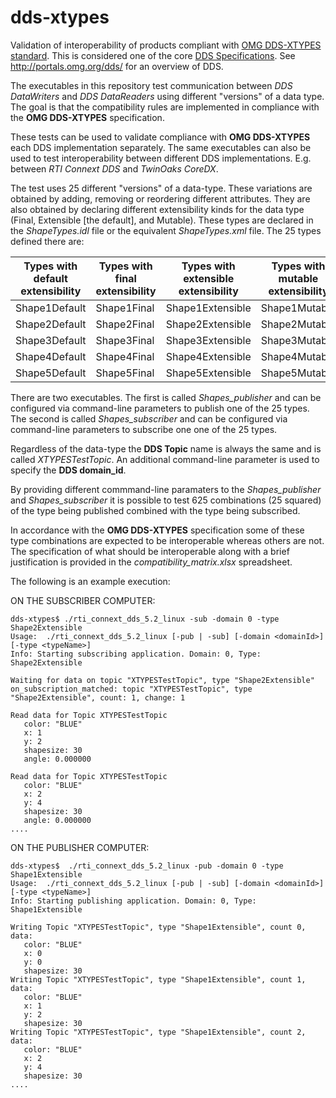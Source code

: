# dds-xtypes
Validation of interoperability  of products compliant with [OMG DDS-XTYPES standard](http://www.omg.org/spec/DDS-XTypes/). This is considered one of the core [DDS Specifications](http://portals.omg.org/dds/omg-dds-standard/). See http://portals.omg.org/dds/ for an overview of DDS.

The executables in this repository test communication between *DDS DataWriters* and *DDS DataReaders* using different "versions" of a data type.  The goal is that the compatibility rules are implemented in compliance with the **OMG DDS-XTYPES** specification.

These tests can be used to validate compliance with **OMG DDS-XTYPES** each DDS implementation separately. The same executables can also be used to test interoperability between different DDS implementations. E.g. between *RTI Connext DDS* and *TwinOaks CoreDX*.

The test uses 25 different "versions" of a data-type. These variations are obtained by adding, removing or reordering different attributes. They are also obtained by declaring different extensibility kinds for the data type (Final, Extensible [the default], and Mutable). These types are declared in the *ShapeTypes.idl* file or the equivalent *ShapeTypes.xml* file. The 25 types defined there are:

Types with default extensibility  | Types with final extensibility  | Types with extensible extensibility  | Types with mutable extensibility  | Types with mutable extensibiity specifying explicit ID 
------------- | ----------- | ---------------- | ------------- | ------------------------ 
Shape1Default | Shape1Final | Shape1Extensible | Shape1Mutable | Shape1MutableExplicitID
Shape2Default | Shape2Final | Shape2Extensible | Shape2Mutable | Shape2MutableExplicitID 
Shape3Default | Shape3Final | Shape3Extensible | Shape3Mutable | Shape3MutableExplicitID
Shape4Default | Shape4Final | Shape4Extensible | Shape4Mutable | Shape4MutableExplicitID
Shape5Default | Shape5Final | Shape5Extensible | Shape5Mutable | Shape5MutableExplicitID

There are two executables. The first is called *Shapes_publisher* and can be configured via command-line parameters to publish  one of the 25 types. The second is called *Shapes_subscriber* and can be configured via command-line parameters to subscribe one one of the 25 types.

Regardless of the data-type the **DDS Topic** name is always the same and is called *XTYPESTestTopic*. An additional command-line parameter is used to specify the **DDS domain_id**.

By providing different commmand-line paramaters to the *Shapes_publisher* and *Shapes_subscriber* it is possible to test 625 combinations (25 squared) of the type being published combined with the type being subscribed.

In accordance with the **OMG DDS-XTYPES** specification some of these type combinations are expected to be interoperable whereas others are not. The specification of what should be interoperable along with a brief justification is provided in the *compatibility_matrix.xlsx* spreadsheet.

The following is an example execution:

ON THE SUBSCRIBER COMPUTER:
```
dds-xtypes$ ./rti_connext_dds_5.2_linux -sub -domain 0 -type Shape2Extensible 
Usage:  ./rti_connext_dds_5.2_linux [-pub | -sub] [-domain <domainId>] [-type <typeName>]
Info: Starting subscribing application. Domain: 0, Type: Shape2Extensible

Waiting for data on topic "XTYPESTestTopic", type "Shape2Extensible"
on_subscription_matched: topic "XTYPESTestTopic", type "Shape2Extensible", count: 1, change: 1

Read data for Topic XTYPESTestTopic
   color: "BLUE"
   x: 1
   y: 2
   shapesize: 30
   angle: 0.000000

Read data for Topic XTYPESTestTopic
   color: "BLUE"
   x: 2
   y: 4
   shapesize: 30
   angle: 0.000000
....
```
ON THE PUBLISHER COMPUTER:
```
dds-xtypes$  ./rti_connext_dds_5.2_linux -pub -domain 0 -type Shape1Extensible
Usage:  ./rti_connext_dds_5.2_linux [-pub | -sub] [-domain <domainId>] [-type <typeName>]
Info: Starting publishing application. Domain: 0, Type: Shape1Extensible

Writing Topic "XTYPESTestTopic", type "Shape1Extensible", count 0, data:
   color: "BLUE"
   x: 0
   y: 0
   shapesize: 30
Writing Topic "XTYPESTestTopic", type "Shape1Extensible", count 1, data:
   color: "BLUE"
   x: 1
   y: 2
   shapesize: 30
Writing Topic "XTYPESTestTopic", type "Shape1Extensible", count 2, data:
   color: "BLUE"
   x: 2
   y: 4
   shapesize: 30
....
```

